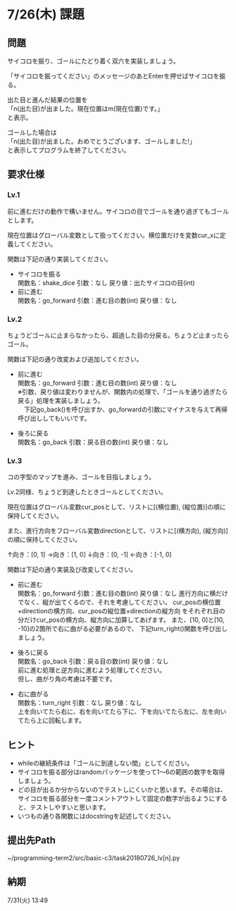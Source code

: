 # 7/26(木) 課題

## 問題

サイコロを振り、ゴールにたどり着く双六を実装しましょう。

「サイコロを振ってください」のメッセージのあとEnterを押せばサイコロを振る。

出た目と進んだ結果の位置を  
「n(出た目)が出ました。現在位置はm(現在位置)です。」  
と表示。

ゴールした場合は  
「n(出た目)が出ました。おめでとうございます、ゴールしました!」  
と表示してプログラムを終了してください。

## 要求仕様

### Lv.1

前に進むだけの動作で構いません。サイコロの目でゴールを通り過ぎてもゴールとします。

現在位置はグローバル変数として扱ってください。横位置だけを変数cur_xに定義してください。

関数は下記の通り実装してください。

* サイコロを振る  
関数名：shake_dice 引数：なし 戻り値：出たサイコロの目(int)
* 前に進む  
関数名：go_forward 引数：進む目の数(int) 戻り値：なし

### Lv.2

ちょうどゴールに止まらなかったら、超過した目の分戻る。ちょうど止まったらゴール。

関数は下記の通り改変および追加してください。

* 前に進む  
関数名：go_forward 引数：進む目の数(int) 戻り値：なし  
※引数、戻り値は変わりませんが、関数内の処理で、「ゴールを通り過ぎたら戻る」処理を実装しましょう。  
　下記go_back()を呼び出すか、go_forwardの引数にマイナスを与えて再帰呼び出ししてもいいです。

* 後ろに戻る  
関数名：go_back 引数：戻る目の数(int) 戻り値：なし

### Lv.3

コの字型のマップを進み、ゴールを目指しましょう。 

Lv.2同様、ちょうど到達したときゴールとしてください。

現在位置はグローバル変数cur_posとして、リストに[(横位置), (縦位置)]の順に
保持してください。

また、進行方向をフローバル変数directionとして、リストに[(横方向), (縦方向)]
の順に保持してください。

↑向き：[0, 1] →向き：[1, 0] ↓向き：[0, -1] ←向き：[-1, 0]

関数は下記の通り実装及び改変してください。

* 前に進む  
関数名：go_forward 引数：進む目の数(int) 戻り値：なし
進行方向に横だけでなく、縦が出てくるので、それを考慮してください。
cur_posの横位置×directionの横方向、cur_posの縦位置×directionの縦方向
をそれぞれ目の分だけcur_posの横方向、縦方向に加算してあげます。
また、[10, 0]と[10, -10]の2箇所で右に曲がる必要があるので、
下記turn_right()関数を呼び出しましょう。

* 後ろに戻る  
関数名：go_back 引数：戻る目の数(int) 戻り値：なし  
前に進む処理と逆方向に進むよう処理してください。  
但し、曲がり角の考慮は不要です。

* 右に曲がる  
関数名：turn_right 引数：なし 戻り値：なし  
上を向いてたら右に、右を向いてたら下に、下を向いてたら左に、左を向いてたら上に回転します。

## ヒント

* whileの継続条件は「ゴールに到達しない間」としてください。
* サイコロを振る部分はrandomパッケージを使って1〜6の範囲の数字を取得しましょう。
* どの目が出るか分からないのでテストしにくいかと思います。その場合は、サイコロを振る部分を一度コメントアウトして固定の数字が出るようにすると、テストしやすいと思います。
* いつもの通り各関数にはdocstringを記述してください。

## 提出先Path

~/programming-term2/src/basic-c3/task20180726_lv[n].py

## 納期

7/31(火) 13:49
